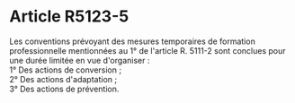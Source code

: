 # Article R5123-5

  
Les conventions prévoyant des mesures temporaires de formation professionnelle mentionnées au 1° de l'article R. 5111-2 sont conclues pour une durée limitée en vue d'organiser :   
1° Des actions de conversion ;   
2° Des actions d'adaptation ;   
3° Des actions de prévention.